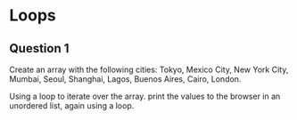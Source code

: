Loops
=====

Question 1
----------

Create an array with the following cities: Tokyo, Mexico City, New York City, Mumbai, Seoul, Shanghai, Lagos, Buenos Aires, Cairo, London.

Using a loop to iterate over the array. print the values to the browser in an unordered list, again using a loop.
